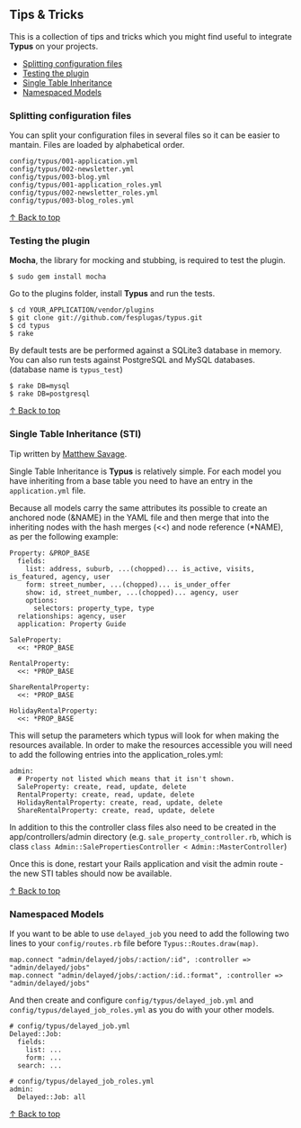 <h2 id="toc">Tips &amp; Tricks</h2>

This is a collection of tips and tricks which you might find useful to integrate **Typus** on your projects.

- [Splitting configuration files](#splitting_configuration_files)
- [Testing the plugin](#testing_the_plugin)
- [Single Table Inheritance](#single_table_inheritance)
- [Namespaced Models](#namespaced_models)

<h3 id="splitting_configuration_files">Splitting configuration files</h3>

You can split your configuration files in several files so it can be easier to mantain. Files are loaded by alphabetical order.

    config/typus/001-application.yml
    config/typus/002-newsletter.yml
    config/typus/003-blog.yml
    config/typus/001-application_roles.yml
    config/typus/002-newsletter_roles.yml
    config/typus/003-blog_roles.yml

[&uarr; Back to top](#toc)

<h3 id="testing_the_plugin">Testing the plugin</h3>

**Mocha**, the library for mocking and stubbing, is required to test the plugin.

    $ sudo gem install mocha

Go to the plugins folder, install **Typus** and run the tests.

    $ cd YOUR_APPLICATION/vendor/plugins
    $ git clone git://github.com/fesplugas/typus.git
    $ cd typus
    $ rake

By default tests are be performed against a SQLite3 database in memory. You can also run tests against PostgreSQL and MySQL databases. (database name is `typus_test`)

    $ rake DB=mysql
    $ rake DB=postgresql

[&uarr; Back to top](#toc)

<h3 id="single_table_inheritance">Single Table Inheritance (STI)</h3>

Tip written by [Matthew Savage](http://amasses.net/).

Single Table Inheritance is **Typus** is relatively simple. For each model you have inheriting from a base table you need to have an entry in the `application.yml` file.

Because all models carry the same attributes its possible to create an anchored node (&NAME) in the YAML file and then merge that into the inheriting nodes with the hash merges (<<) and node reference (*NAME), as per the following example:

    Property: &PROP_BASE
      fields:
        list: address, suburb, ...(chopped)... is_active, visits, is_featured, agency, user
        form: street_number, ...(chopped)... is_under_offer
        show: id, street_number, ...(chopped)... agency, user
        options:
          selectors: property_type, type
      relationships: agency, user
      application: Property Guide

    SaleProperty:
      <<: *PROP_BASE

    RentalProperty:
      <<: *PROP_BASE

    ShareRentalProperty:
      <<: *PROP_BASE

    HolidayRentalProperty:
      <<: *PROP_BASE

This will setup the parameters which typus will look for when making the resources available.
In order to make the resources accessible you will need to add the following entries into the application_roles.yml:

    admin:
      # Property not listed which means that it isn't shown.
      SaleProperty: create, read, update, delete
      RentalProperty: create, read, update, delete
      HolidayRentalProperty: create, read, update, delete
      ShareRentalProperty: create, read, update, delete

In addition to this the controller class files also need to be created in the app/controllers/admin directory 
(e.g. `sale_property_controller.rb`, which is class `class Admin::SalePropertiesController < Admin::MasterController`)

Once this is done, restart your Rails application and visit the admin route - the new STI tables should now be available.

[&uarr; Back to top](#toc)

<h3 id="namespaced_models">Namespaced Models</h3>

If you want to be able to use `delayed_job` you need to add the following 
two lines to your `config/routes.rb` file before `Typus::Routes.draw(map)`.

    map.connect "admin/delayed/jobs/:action/:id", :controller => "admin/delayed/jobs"
    map.connect "admin/delayed/jobs/:action/:id.:format", :controller => "admin/delayed/jobs"

And then create and configure `config/typus/delayed_job.yml` and 
`config/typus/delayed_job_roles.yml` as you do with your other models.

    # config/typus/delayed_job.yml
    Delayed::Job:
      fields:
        list: ...
        form: ...
      search: ...

    # config/typus/delayed_job_roles.yml
    admin:
      Delayed::Job: all

[&uarr; Back to top](#toc)
